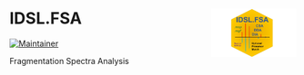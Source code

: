# IDSL.FSA <img src='FSA_educational_files/Figures/IDSL.FSA-logo.JPG' width="150px" align="right" />

<!-- badges: start -->
[![Maintainer](https://img.shields.io/badge/maintainer-Sadjad_Fakouri_Baygi-blue)](https://github.com/sajfb)
<!-- badges: end -->

Fragmentation Spectra Analysis
